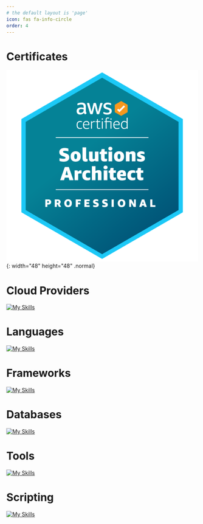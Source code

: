 ```yaml
---
# the default layout is 'page'
icon: fas fa-info-circle
order: 4
---
```


<!-- > Add Markdown syntax content to file `_tabs/about.md`{: .filepath } and it will show up on this page.
{: .prompt-tip } -->
<!--https://github.com/tandpfun/skill-icons#readme -->

# Certificates

![Desktop View](../assets/img/certificate/aws-sap.png){: width="48" height="48" .normal}

# Cloud Providers

[![My Skills](https://skillicons.dev/icons?i=aws)](https://skillicons.dev)

<!-- # AWS -->

# Languages

[![My Skills](https://skillicons.dev/icons?i=python,nodejs,java)](https://skillicons.dev)

# Frameworks

[![My Skills](https://skillicons.dev/icons?i=django,fastapi)](https://skillicons.dev)

# Databases

[![My Skills](https://skillicons.dev/icons?i=mysql,postgres,sqlite)](https://skillicons.dev)

# Tools

[![My Skills](https://skillicons.dev/icons?i=terraform,docker,kubernetes,prometheus,grafana,elasticsearch,git,idea)](https://skillicons.dev)

# Scripting

[![My Skills](https://skillicons.dev/icons?i=bash,powershell)](https://skillicons.dev)
